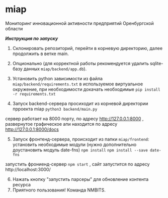 # miap
Мониторинг инновационной активности предприятий Оренбургской области



***Инструкция по запуску***

1) Cклонировать репозиторий, перейти в корневую директорию, далее продолжить в ветке main.
 
2) Опционально (для корректной работы рекомендуется удалить sqlite-базу данных ```miap/backend/app.db```).

3) Установить python зависимости из файла ```miap/backend/requirements.txt``` в используемое виртуальное окружение, при необходимости докачать необходимые
```pip install -r requirements.txt```

4) Запуск  backend-сервера просиходит из корневой директории прроекта miap
```python3 backend/main.py```

сервер работает на 8000 порту, по адресу http://127.0.0.1:8000 , развернутое графическое апи находится по адресу http://127.0.0.1:8000/docs

5) Запуск фронтенд-сервера, происходит из папки ```miap/frontend```:
установить необходимые модули (нужно дополнительно доустановить модуль date-fns) 
```npm install```
```npm install --save date-fns```

запустить фрониенд-сервер 
```npm start``` , сайт запустится по адресу http://localhost:3000/  

6) Нажать кнопку "запустить парсеры" для обновление контента ресурса 
7) Приятного пользования! Команда NMBITS.
